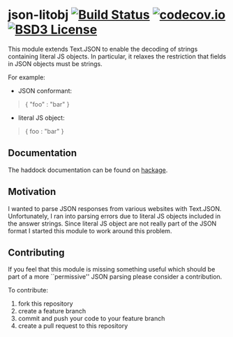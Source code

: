 # json-litobj [![Build Status](https://travis-ci.org/jonathankochems/json-litobj.svg)](https://travis-ci.org/jonathankochems/json-litobj) [![codecov.io](http://codecov.io/github/jonathankochems/json-litobj/coverage.svg?branch=master)](http://codecov.io/github/jonathankochems/json-litobj?branch=master) [![BSD3 License](http://img.shields.io/badge/license-BSD3-brightgreen.svg)](https://tldrlegal.com/license/bsd-3-clause-license-%28revised%29)

This module extends Text.JSON to enable the decoding of strings containing literal JS objects.
In particular, it relaxes the restriction that fields in JSON objects must be strings.

For example:

* JSON conformant:  

> { "foo" : "bar" }

* literal JS object: 

> { foo : "bar" }

## Documentation

The haddock documentation can be found on [hackage](https://hackage.haskell.org/package/json-litobj-0.1.0.0).

## Motivation

I wanted to parse JSON responses from various websites with Text.JSON. Unfortunately, I ran into parsing errors due to literal JS objects included in the answer strings. Since literal JS object are not really part of the JSON format I started this module to work around this problem.

## Contributing

If you feel that this module is missing something useful which should be part of a more ``permissive'' JSON parsing please consider a contribution.

To contribute:

1. fork this repository
2. create a feature branch 
3. commit and push your code to your feature branch
4. create a pull request to this repository


